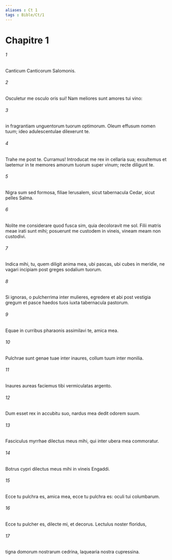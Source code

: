 ```yaml
---
aliases : Ct 1
tags : Bible/Ct/1
---
```


# Chapitre 1

###### 1
Canticum Canticorum Salomonis.
###### 2
Osculetur me osculo oris sui! Nam meliores sunt amores tui vino:
###### 3
in fragrantiam unguentorum tuorum optimorum. Oleum effusum nomen tuum; ideo adulescentulae dilexerunt te.
###### 4
Trahe me post te. Curramus! Introducat me rex in cellaria sua; exsultemus et laetemur in te memores amorum tuorum super vinum; recte diligunt te.
###### 5
Nigra sum sed formosa, filiae Ierusalem, sicut tabernacula Cedar, sicut pelles Salma.
###### 6
Nolite me considerare quod fusca sim, quia decoloravit me sol. Filii matris meae irati sunt mihi; posuerunt me custodem in vineis, vineam meam non custodivi.
###### 7
Indica mihi, tu, quem diligit anima mea, ubi pascas, ubi cubes in meridie, ne vagari incipiam post greges sodalium tuorum.
###### 8
Si ignoras, o pulcherrima inter mulieres, egredere et abi post vestigia gregum et pasce haedos tuos iuxta tabernacula pastorum.
###### 9
Equae in curribus pharaonis assimilavi te, amica mea.
###### 10
Pulchrae sunt genae tuae inter inaures, collum tuum inter monilia.
###### 11
Inaures aureas faciemus tibi vermiculatas argento.
###### 12
Dum esset rex in accubitu suo, nardus mea dedit odorem suum.
###### 13
Fasciculus myrrhae dilectus meus mihi, qui inter ubera mea commoratur.
###### 14
Botrus cypri dilectus meus mihi in vineis Engaddi.
###### 15
Ecce tu pulchra es, amica mea, ecce tu pulchra es: oculi tui columbarum.
###### 16
Ecce tu pulcher es, dilecte mi, et decorus. Lectulus noster floridus,
###### 17
tigna domorum nostrarum cedrina, laquearia nostra cupressina.
